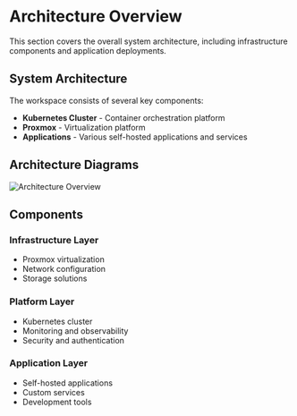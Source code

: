 # Architecture Overview

This section covers the overall system architecture, including infrastructure components and application deployments.

## System Architecture

The workspace consists of several key components:

- **Kubernetes Cluster** - Container orchestration platform
- **Proxmox** - Virtualization platform
- **Applications** - Various self-hosted applications and services

## Architecture Diagrams

![Architecture Overview](../resources/images/architecture/overview.png)

## Components

### Infrastructure Layer
- Proxmox virtualization
- Network configuration
- Storage solutions

### Platform Layer  
- Kubernetes cluster
- Monitoring and observability
- Security and authentication

### Application Layer
- Self-hosted applications
- Custom services
- Development tools